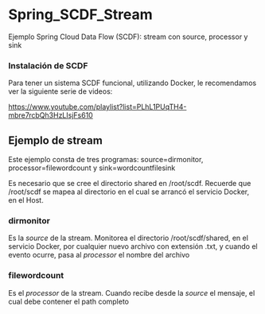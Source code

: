 # Spring_SCDF_Stream
Ejemplo Spring Cloud Data Flow (SCDF): stream con source, processor y sink

### Instalación de SCDF

Para tener un sistema SCDF funcional, utilizando Docker, le recomendamos ver la siguiente serie de videos:

https://www.youtube.com/playlist?list=PLhL1PUqTH4-mbre7rcbQh3HzLIsjFs610

## Ejemplo de stream

Este ejemplo consta de tres programas: source=dirmonitor, processor=filewordcount y sink=wordcountfilesink

Es necesario que se cree el directorio shared en /root/scdf. Recuerde que /root/scdf se mapea al directorio en el cual se arrancó el servicio Docker, en el Host.

### dirmonitor

Es la *source* de la stream. Monitorea el directorio /root/scdf/shared, en el servicio Docker, por cualquier nuevo archivo con extensión .txt, y cuando el evento ocurre, pasa al *processor* el nombre del archivo

### filewordcount

Es el *processor* de la stream. Cuando recibe desde la *source* el mensaje, el cual debe contener el path completo 
